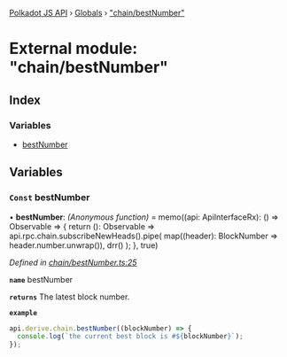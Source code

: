 [Polkadot JS API](../README.md) › [Globals](../globals.md) › ["chain/bestNumber"](_chain_bestnumber_.md)

# External module: "chain/bestNumber"

## Index

### Variables

* [bestNumber](_chain_bestnumber_.md#const-bestnumber)

## Variables

### `Const` bestNumber

• **bestNumber**: *(Anonymous function)* =  memo((api: ApiInterfaceRx): () => Observable<BlockNumber> => {
  return (): Observable<BlockNumber> =>
    api.rpc.chain.subscribeNewHeads().pipe(
      map((header): BlockNumber => header.number.unwrap()),
      drr()
    );
}, true)

*Defined in [chain/bestNumber.ts:25](https://github.com/polkadot-js/api/blob/fcf89d1501/packages/api-derive/src/chain/bestNumber.ts#L25)*

**`name`** bestNumber

**`returns`** The latest block number.

**`example`** 
<BR>

```javascript
api.derive.chain.bestNumber((blockNumber) => {
  console.log(`the current best block is #${blockNumber}`);
});
```
